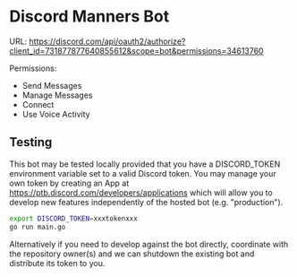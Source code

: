 # Discord Manners Bot

URL: https://discord.com/api/oauth2/authorize?client_id=731877877640855612&scope=bot&permissions=34613760

Permissions:
* Send Messages
* Manage Messages
* Connect
* Use Voice Activity

## Testing

This bot may be tested locally provided that you have a DISCORD_TOKEN environment variable set to a valid Discord token. You may manage your own token by creating an App at https://ptb.discord.com/developers/applications which will allow you to develop new features independently of the hosted bot (e.g. "production").

```sh
export DISCORD_TOKEN=xxxtokenxxx
go run main.go
```

Alternatively if you need to develop against the bot directly, coordinate with the repository owner(s) and we can shutdown the existing bot and distribute its token to you.
